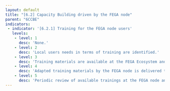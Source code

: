 ```yaml
---
layout: default
title: "[6.2] Capacity Building driven by the FEGA node"
parent: "6CCBE"
indicators:
 - indicator: '[6.2.1] Training for the FEGA node users'
   levels:
    - level: 1
      desc: 'None.'
    - level: 2
      desc: 'Local users needs in terms of training are identified.'
    - level: 3  
      desc: 'Training materials are available at the FEGA Ecosystem and mapped to the users.'
    - level: 4
      desc: 'Adapted training materials by the FEGA node is delivered to local users.'
    - level: 5
      desc: 'Periodic review of available trainings at the FEGA node and its contributions to the FEGA Ecosystem.'
---
```

